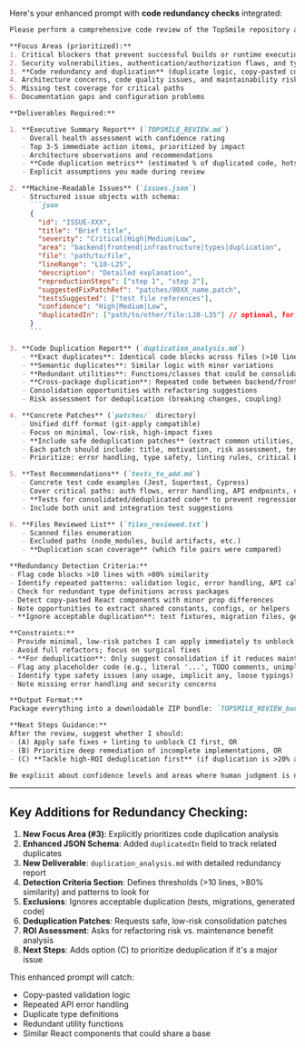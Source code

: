 Here's your enhanced prompt with **code redundancy checks** integrated:

```markdown
Please perform a comprehensive code review of the TopSmile repository archive I'm uploading. This is a TypeScript/Node.js monorepo with backend API, shared types package, and frontend components.

**Focus Areas (prioritized):**
1. Critical blockers that prevent successful builds or runtime execution
2. Security vulnerabilities, authentication/authorization flaws, and type safety issues
3. **Code redundancy and duplication** (duplicate logic, copy-pasted code, redundant utilities)
4. Architecture concerns, code quality issues, and maintainability risks
5. Missing test coverage for critical paths
6. Documentation gaps and configuration problems

**Deliverables Required:**

1. **Executive Summary Report** (`TOPSMILE_REVIEW.md`)
   - Overall health assessment with confidence rating
   - Top 3-5 immediate action items, prioritized by impact
   - Architecture observations and recommendations
   - **Code duplication metrics** (estimated % of duplicated code, hotspots)
   - Explicit assumptions you made during review

2. **Machine-Readable Issues** (`issues.json`)
   - Structured issue objects with schema:
     ```json
     {
       "id": "ISSUE-XXX",
       "title": "Brief title",
       "severity": "Critical|High|Medium|Low",
       "area": "backend|frontend|infrastructure|types|duplication",
       "file": "path/to/file",
       "lineRange": "L10-L25",
       "description": "Detailed explanation",
       "reproductionSteps": ["step 1", "step 2"],
       "suggestedFixPatchRef": "patches/00XX_name.patch",
       "testsSuggested": ["test file references"],
       "confidence": "High|Medium|Low",
       "duplicatedIn": ["path/to/other/file:L20-L35"] // optional, for duplication issues
     }
     ```

3. **Code Duplication Report** (`duplication_analysis.md`)
   - **Exact duplicates**: Identical code blocks across files (>10 lines)
   - **Semantic duplicates**: Similar logic with minor variations
   - **Redundant utilities**: Functions/classes that could be consolidated
   - **Cross-package duplication**: Repeated code between backend/frontend/types
   - Consolidation opportunities with refactoring suggestions
   - Risk assessment for deduplication (breaking changes, coupling)

4. **Concrete Patches** (`patches/` directory)
   - Unified diff format (git-apply compatible)
   - Focus on minimal, low-risk, high-impact fixes
   - **Include safe deduplication patches** (extract common utilities, DRY violations)
   - Each patch should include: title, motivation, risk assessment, testing notes
   - Prioritize: error handling, type safety, linting rules, critical bugs, high-value deduplication

5. **Test Recommendations** (`tests_to_add.md`)
   - Concrete test code examples (Jest, Supertest, Cypress)
   - Cover critical paths: auth flows, error handling, API endpoints, edge cases
   - **Tests for consolidated/deduplicated code** to prevent regression
   - Include both unit and integration test suggestions

6. **Files Reviewed List** (`files_reviewed.txt`)
   - Scanned files enumeration
   - Excluded paths (node_modules, build artifacts, etc.)
   - **Duplication scan coverage** (which file pairs were compared)

**Redundancy Detection Criteria:**
- Flag code blocks >10 lines with >80% similarity
- Identify repeated patterns: validation logic, error handling, API calls, utility functions
- Check for redundant type definitions across packages
- Detect copy-pasted React components with minor prop differences
- Note opportunities to extract shared constants, configs, or helpers
- **Ignore acceptable duplication**: test fixtures, migration files, generated code

**Constraints:**
- Provide minimal, low-risk patches I can apply immediately to unblock development
- Avoid full refactors; focus on surgical fixes
- **For deduplication**: Only suggest consolidation if it reduces maintenance burden without increasing coupling
- Flag any placeholder code (e.g., literal '...', TODO comments, unimplemented functions)
- Identify type safety issues (any usage, implicit any, loose typings)
- Note missing error handling and security concerns

**Output Format:**
Package everything into a downloadable ZIP bundle: `TOPSMILE_REVIEW_bundle.zip`

**Next Steps Guidance:**
After the review, suggest whether I should:
- (A) Apply safe fixes + linting to unblock CI first, OR
- (B) Prioritize deep remediation of incomplete implementations, OR
- (C) **Tackle high-ROI deduplication first** (if duplication is >20% and causing maintenance issues)

Be explicit about confidence levels and areas where human judgment is needed.
```

---

## Key Additions for Redundancy Checking:

1. **New Focus Area (#3)**: Explicitly prioritizes code duplication analysis
2. **Enhanced JSON Schema**: Added `duplicatedIn` field to track related duplicates
3. **New Deliverable**: `duplication_analysis.md` with detailed redundancy report
4. **Detection Criteria Section**: Defines thresholds (>10 lines, >80% similarity) and patterns to look for
5. **Exclusions**: Ignores acceptable duplication (tests, migrations, generated code)
6. **Deduplication Patches**: Requests safe, low-risk consolidation patches
7. **ROI Assessment**: Asks for refactoring risk vs. maintenance benefit analysis
8. **Next Steps**: Adds option (C) to prioritize deduplication if it's a major issue

This enhanced prompt will catch:
- Copy-pasted validation logic
- Repeated API error handling
- Duplicate type definitions
- Redundant utility functions
- Similar React components that could share a base